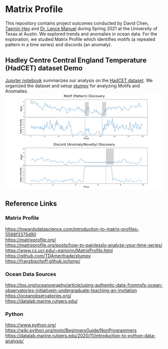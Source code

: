 # Matrix Profile

This repository contains project outcomes conducted by David Chen, [Taemin Heo](http://taeminheo.com) and [Dr. Lance Manuel](https://lancemanuel.netlify.app/) during Spring 2021 at the University of Texas at Austin.
We explored trends and anomalies in ocean data.
For the exploration, we studied Matrix Profile which identifies motifs (a repeated pattern in a time series) and discords (an anomaly).

## Hadley Centre Central England Temperature (HadCET) dataset Demo
[Jupyter notebook](HadCET_Demo.ipynb) summarizes our analysis on the [HadCET dataset](https://www.metoffice.gov.uk/hadobs/hadcet/). We organized the dataset and setup [stumpy](https://stumpy.readthedocs.io/en/latest/Tutorial_STUMPY_Basics.html) for analyzing Motifs and Anomalies.   
 ![HadCET_Demo_Motif](/images/HadCET_Demo_Motif.png)
 ![HadCET_Demo_Discord](/images/HadCET_Demo_Discord.png)

## Reference Links
### Matrix Profile
https://towardsdatascience.com/introduction-to-matrix-profiles-5568f3375d90   
https://matrixprofile.org/   
https://matrixprofile.org/posts/how-to-painlessly-analyze-your-time-series/   
https://www.cs.ucr.edu/~eamonn/MatrixProfile.html   
https://github.com/TDAmeritrade/stumpy   
https://franzbischoff.github.io/tsmp/   

### Ocean Data Sources
https://tos.org/oceanography/article/using-authentic-data-fromnsfs-ocean-observatories-initiativein-undergraduate-teaching-an-invitation   
https://oceanobservatories.org/   
https://datalab.marine.rutgers.edu/   

### Python
https://www.python.org/   
https://wiki.python.org/moin/BeginnersGuide/NonProgrammers   
https://datalab.marine.rutgers.edu/2020/11/introduction-to-python-data-analysis/   
 
